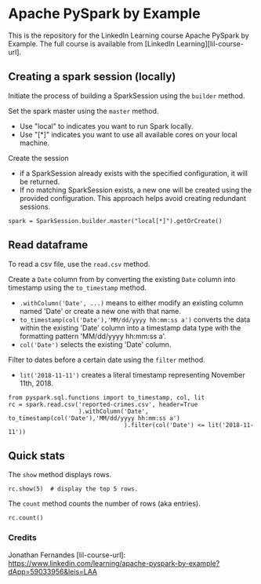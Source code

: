# Apache PySpark by Example
This is the repository for the LinkedIn Learning course Apache PySpark by Example. The full course is available from [LinkedIn Learning][lil-course-url].

## Creating a spark session (locally)
Initiate the process of building a SparkSession using the `builder` method.

Set the spark master using the `master` method. 
- Use "local" to indicates you want to run Spark locally.
- Use "[*]" indicates you want to use all available cores on your local machine.

Create the session 
- if a SparkSession already exists with the specified configuration, it will be returned.
- If no matching SparkSession exists, a new one will be created using the provided configuration. This approach helps avoid creating redundant sessions.

```
spark = SparkSession.builder.master("local[*]").getOrCreate()
```

## Read dataframe 
To read a csv file, use the `read.csv` method. 

Create a `Date` column from by converting the existing `Date` column into timestamp using the `to_timestamp` method. 
- `.withColumn('Date', ...)` means to either modify an existing column named 'Date' or create a new one with that name.
- `to_timestamp(col('Date'),'MM/dd/yyyy hh:mm:ss a')` converts the data within the existing 'Date' column into a timestamp data type with the formatting pattern 'MM/dd/yyyy hh:mm:ss a'.
- `col('Date')` selects the existing 'Date' column.

Filter to dates before a certain date using the `filter` method. 
- `lit('2018-11-11')` creates a literal timestamp representing November 11th, 2018.


```
from pyspark.sql.functions import to_timestamp, col, lit
rc = spark.read.csv('reported-crimes.csv', header=True
                    ).withColumn('Date', to_timestamp(col('Date'),'MM/dd/yyyy hh:mm:ss a')
                                 ).filter(col('Date') <= lit('2018-11-11'))
```

## Quick stats

The `show` method displays rows. 
```
rc.show(5)  # display the top 5 rows. 
```

The `count` method counts the number of rows (aka entries). 
```
rc.count()
```

### Credits

Jonathan Fernandes [lil-course-url]: https://www.linkedin.com/learning/apache-pyspark-by-example?dApp=59033956&leis=LAA
